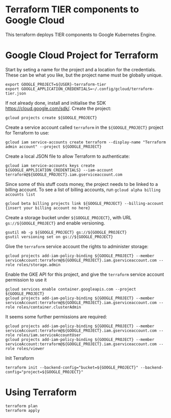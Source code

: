 # Terraform TIER components to Google Cloud

This terraform deploys TIER components to Google Kubernetes Engine.

# Google Cloud Project for Terraform

Start by seting a name for the project and a location for the credentials. These can be what you like, but the project name must be globally unique.

```
export GOOGLE_PROJECT=${USER}-terraform-tier
export GOOGLE_APPLICATION_CREDENTIALS=~/.config/gcloud/terraform-tier.json
```
If not already done, install and initialise the SDK https://cloud.google.com/sdk/.
Create the project:
```
gcloud projects create ${GOOGLE_PROJECT}
```
Create a service account called `terraform` in the `${GOOGLE_PROJECT}` project for Terraform to use:
```
gcloud iam service-accounts create terraform --display-name "Terraform admin account" --project ${GOOGLE_PROJECT}
```
Create a local JSON file to allow Terraform to authenticate:
```
gcloud iam service-accounts keys create ${GOOGLE_APPLICATION_CREDENTIALS} --iam-account terraform@${GOOGLE_PROJECT}.iam.gserviceaccount.com
```
Since some of this stuff costs money, the project needs to be linked to a billing account. To see a list of billing accounts, run `gcloud alpha billing accounts list`
```
gcloud beta billing projects link ${GOOGLE_PROJECT} --billing-account {insert your billing account no here}
```
Create a storage bucket under `${GOOGLE_PROJECT}`, with URL `gs://${GOOGLE_PROJECT}` and enable versioning.
```
gsutil mb -p ${GOOGLE_PROJECT} gs://${GOOGLE_PROJECT}
gsutil versioning set on gs://${GOOGLE_PROJECT}
```
Give the `terraform` service account the rights to administer storage:
```
gcloud projects add-iam-policy-binding ${GOOGLE_PROJECT} --member serviceAccount:terraform@${GOOGLE_PROJECT}.iam.gserviceaccount.com --role roles/storage.admin
```
Enable the GKE API for this project, and give the `terraform` service account permission to use it
```
gcloud services enable container.googleapis.com --project ${GOOGLE_PROJECT}
gcloud projects add-iam-policy-binding ${GOOGLE_PROJECT} --member serviceAccount:terraform@${GOOGLE_PROJECT}.iam.gserviceaccount.com --role roles/container.clusterAdmin
```
It seems some further permissions are required:
```
gcloud projects add-iam-policy-binding ${GOOGLE_PROJECT} --member serviceAccount:terraform@${GOOGLE_PROJECT}.iam.gserviceaccount.com --role roles/iam.serviceAccountUser
gcloud projects add-iam-policy-binding ${GOOGLE_PROJECT} --member serviceAccount:terraform@${GOOGLE_PROJECT}.iam.gserviceaccount.com --role roles/viewer
```

Init Terraform
```
terraform init --backend-config="bucket=${GOOGLE_PROJECT}" --backend-config="project=${GOOGLE_PROJECT}"
```

# Using Terraform
```
terraform plan
terraform apply
```



